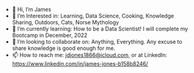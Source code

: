- 👋 Hi, I’m James
- 👀 I’m Interested in: Learning, Data Science, Cooking, Knowledge Sharing, Outdoors, Cats, Norse Mythology
- 🌱 I’m currently learning: How to be a Data Scientist! I will complete my Bootcamp in December, 2022
- 💞️ I’m looking to collaborate on: Anything, Everything. Any excuse to share knowledge is good enough for me.
- 📫 How to reach me: jdjones1866@icloud.com,  or at LinkedIn: https://www.linkedin.com/in/james-jones-b158b8246/
